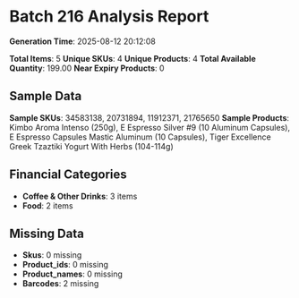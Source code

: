# Batch 216 Analysis Report

**Generation Time**: 2025-08-12 20:12:08

**Total Items**: 5
**Unique SKUs**: 4
**Unique Products**: 4
**Total Available Quantity**: 199.00
**Near Expiry Products**: 0

## Sample Data
**Sample SKUs**: 34583138, 20731894, 11912371, 21765650
**Sample Products**: Kimbo Aroma Intenso (250g), E Espresso Silver #9 (10 Aluminum Capsules), E Espresso Capsules Mastic Aluminum (10 Capsules), Tiger Excellence Greek Tzaztiki Yogurt With Herbs (104-114g)

## Financial Categories
- **Coffee & Other Drinks**: 3 items
- **Food**: 2 items

## Missing Data
- **Skus**: 0 missing
- **Product_ids**: 0 missing
- **Product_names**: 0 missing
- **Barcodes**: 2 missing
